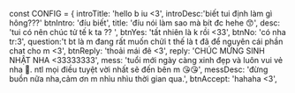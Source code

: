 const CONFIG = {
    introTitle: 'hello b iu <3',
    introDesc:'biết tui định làm gì hông???'
    btnIntro: 'đíu biết',
    title: 'đíu nói làm sao mà bít đc hehe 😙',
    desc: 'tui có nên chúc tử tế k ta ?? ',
    btnYes: 'tất nhiên là k rồi  <33',
    btnNo: 'có nha tr:3',
    question:'t bt là m đang rất muốn chửi t thế là t đã để nguyên cái phần chat cho m  <3',
    btnReply: 'thoải mái đê <3',
    reply: 'CHÚC MỪNG SINH NHẬT NHA <33333333',
    mess: 'tuổi mới ngày càng xinh đẹp và luôn vui vẻ nha 🥰. ntl mọi điều tuyệt vời nhất sẽ đến bên m  😘😘',
    messDesc: 'đừng buồn nữa nha,cảm ơn m nhìu nhìu thời gian qua.',
    btnAccept: 'hahaha <3',
